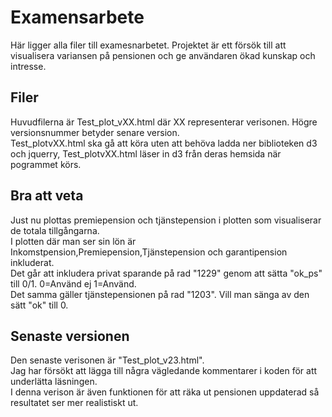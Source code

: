 # Examensarbete
Här ligger alla filer till examesnarbetet. Projektet är ett försök till att visualisera variansen på pensionen och ge användaren ökad 
kunskap och intresse.
## Filer
Huvudfilerna är Test_plot_vXX.html där XX representerar verisonen. Högre versionsnummer betyder senare version.</br>
Test_plotvXX.html ska gå att köra uten att behöva ladda ner biblioteken d3 och jquerry, Test_plotvXX.html läser in d3 från deras hemsida 
när pogrammet körs.
## Bra att veta
Just nu plottas premiepension och tjänstepension i plotten som visualiserar de totala tillgångarna.</br>
I plotten där man ser sin lön är Inkomstpension,Premiepension,Tjänstepension och garantipension inkluderat.</br>
Det går att inkludera privat sparande på rad "1229" genom att sätta "ok_ps" till 0/1. 0=Använd ej 1=Använd.</br>
Det samma gäller tjänstepensionen på rad "1203". Vill man sänga av den sätt "ok" till 0.</br>
## Senaste versionen
Den senaste verisonen är "Test_plot_v23.html".</br>
Jag har försökt att lägga till några vägledande kommentarer i koden för att underlätta läsningen. </br>
I denna verison är även funktionen för att räka ut pensionen uppdaterad så resultatet ser mer realistiskt ut.
